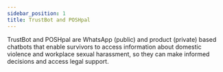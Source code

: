 ```yaml
---
sidebar_position: 1
title: TrustBot and POSHpal
---
```


TrustBot and POSHpal are WhatsApp (public) and product (private) based chatbots that enable survivors to access information about domestic violence and workplace sexual harassment, so they can make informed decisions and access legal support.
